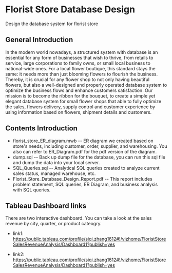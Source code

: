 # Florist Store Database Design
Design the database system for florist store

## General Introduction
In the modern world nowadays, a structured system with database is an essential for any form of businesses that wish to thrive, from retails to service, large corporations to family owns, or small local business to national-wide ones. For a local flower boutique, this standard stays the same: it needs more than just blooming flowers to flourish the business. Thereby, it is crucial for any flower shop to not only having beautiful flowers, but also a well-designed and properly operated database system to optimize the business flows and enhance customers satisfaction. Our mission is to become the ribbon for the bouquet, to create a simple yet elegant database system for small flower shops that able to fully optimize the sales, flowers delivery, supply control and customer experience by using information based on flowers, shipment details and customers.

## Contents Introduction
* florist_store_ER_diagram.mwb -- ER diagram we created based on store's needs, including customer, order, supplier, and warehousing. You also can refer to ER_Diagram.pdf for the pdf version of the diagram.
* dump.sql -- Back up dump file for the database, you can run this sql file and dump the data into your local server.
* SQL_Queries.sql -- Analytical SQL queries created to analyze current sales status, managed warehouse, etc.
* Florist_Store_Database_Design_Report.pdf -- This report includes problem statement, SQL queries, ER Diagram, and business analysis with SQL queries.

## Tableau Dashboard links
There are two interactive dashboard. You can take a look at the sales revenue by city, quarter, or product cateogry.

* link1: https://public.tableau.com/profile/siqi.zhang1612#!/vizhome/FloristStoreSalesRevenueAnalysis/Dashboard1?publish=yes

* link2: https://public.tableau.com/profile/siqi.zhang1612#!/vizhome/FloristStoreSalesRevenueAnalysis/Dashboard1?publish=yes
